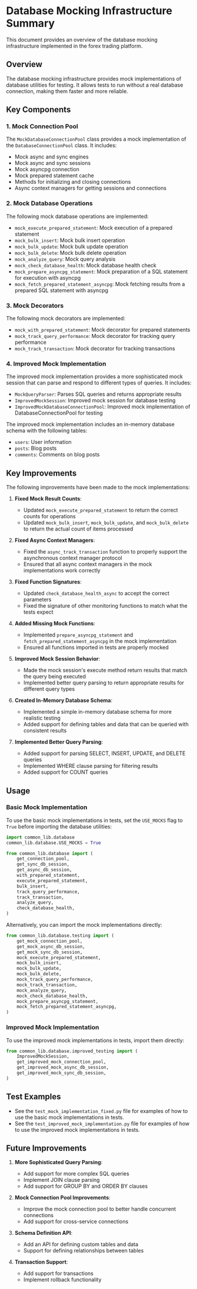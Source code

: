 # Database Mocking Infrastructure Summary

This document provides an overview of the database mocking infrastructure implemented in the forex trading platform.

## Overview

The database mocking infrastructure provides mock implementations of database utilities for testing. It allows tests to run without a real database connection, making them faster and more reliable.

## Key Components

### 1. Mock Connection Pool

The `MockDatabaseConnectionPool` class provides a mock implementation of the `DatabaseConnectionPool` class. It includes:

- Mock async and sync engines
- Mock async and sync sessions
- Mock asyncpg connection
- Mock prepared statement cache
- Methods for initializing and closing connections
- Async context managers for getting sessions and connections

### 2. Mock Database Operations

The following mock database operations are implemented:

- `mock_execute_prepared_statement`: Mock execution of a prepared statement
- `mock_bulk_insert`: Mock bulk insert operation
- `mock_bulk_update`: Mock bulk update operation
- `mock_bulk_delete`: Mock bulk delete operation
- `mock_analyze_query`: Mock query analysis
- `mock_check_database_health`: Mock database health check
- `mock_prepare_asyncpg_statement`: Mock preparation of a SQL statement for execution with asyncpg
- `mock_fetch_prepared_statement_asyncpg`: Mock fetching results from a prepared SQL statement with asyncpg

### 3. Mock Decorators

The following mock decorators are implemented:

- `mock_with_prepared_statement`: Mock decorator for prepared statements
- `mock_track_query_performance`: Mock decorator for tracking query performance
- `mock_track_transaction`: Mock decorator for tracking transactions

### 4. Improved Mock Implementation

The improved mock implementation provides a more sophisticated mock session that can parse and respond to different types of queries. It includes:

- `MockQueryParser`: Parses SQL queries and returns appropriate results
- `ImprovedMockSession`: Improved mock session for database testing
- `ImprovedMockDatabaseConnectionPool`: Improved mock implementation of DatabaseConnectionPool for testing

The improved mock implementation includes an in-memory database schema with the following tables:

- `users`: User information
- `posts`: Blog posts
- `comments`: Comments on blog posts

## Key Improvements

The following improvements have been made to the mock implementations:

1. **Fixed Mock Result Counts**:
   - Updated `mock_execute_prepared_statement` to return the correct counts for operations
   - Updated `mock_bulk_insert`, `mock_bulk_update`, and `mock_bulk_delete` to return the actual count of items processed

2. **Fixed Async Context Managers**:
   - Fixed the `async_track_transaction` function to properly support the asynchronous context manager protocol
   - Ensured that all async context managers in the mock implementations work correctly

3. **Fixed Function Signatures**:
   - Updated `check_database_health_async` to accept the correct parameters
   - Fixed the signature of other monitoring functions to match what the tests expect

4. **Added Missing Mock Functions**:
   - Implemented `prepare_asyncpg_statement` and `fetch_prepared_statement_asyncpg` in the mock implementation
   - Ensured all functions imported in tests are properly mocked

5. **Improved Mock Session Behavior**:
   - Made the mock session's execute method return results that match the query being executed
   - Implemented better query parsing to return appropriate results for different query types

6. **Created In-Memory Database Schema**:
   - Implemented a simple in-memory database schema for more realistic testing
   - Added support for defining tables and data that can be queried with consistent results

7. **Implemented Better Query Parsing**:
   - Added support for parsing SELECT, INSERT, UPDATE, and DELETE queries
   - Implemented WHERE clause parsing for filtering results
   - Added support for COUNT queries

## Usage

### Basic Mock Implementation

To use the basic mock implementations in tests, set the `USE_MOCKS` flag to `True` before importing the database utilities:

```python
import common_lib.database
common_lib.database.USE_MOCKS = True

from common_lib.database import (
    get_connection_pool,
    get_sync_db_session,
    get_async_db_session,
    with_prepared_statement,
    execute_prepared_statement,
    bulk_insert,
    track_query_performance,
    track_transaction,
    analyze_query,
    check_database_health,
)
```

Alternatively, you can import the mock implementations directly:

```python
from common_lib.database.testing import (
    get_mock_connection_pool,
    get_mock_async_db_session,
    get_mock_sync_db_session,
    mock_execute_prepared_statement,
    mock_bulk_insert,
    mock_bulk_update,
    mock_bulk_delete,
    mock_track_query_performance,
    mock_track_transaction,
    mock_analyze_query,
    mock_check_database_health,
    mock_prepare_asyncpg_statement,
    mock_fetch_prepared_statement_asyncpg,
)
```

### Improved Mock Implementation

To use the improved mock implementations in tests, import them directly:

```python
from common_lib.database.improved_testing import (
    ImprovedMockSession,
    get_improved_mock_connection_pool,
    get_improved_mock_async_db_session,
    get_improved_mock_sync_db_session,
)
```

## Test Examples

- See the `test_mock_implementation_fixed.py` file for examples of how to use the basic mock implementations in tests.
- See the `test_improved_mock_implementation.py` file for examples of how to use the improved mock implementations in tests.

## Future Improvements

1. **More Sophisticated Query Parsing**:
   - Add support for more complex SQL queries
   - Implement JOIN clause parsing
   - Add support for GROUP BY and ORDER BY clauses

2. **Mock Connection Pool Improvements**:
   - Improve the mock connection pool to better handle concurrent connections
   - Add support for cross-service connections

3. **Schema Definition API**:
   - Add an API for defining custom tables and data
   - Support for defining relationships between tables

4. **Transaction Support**:
   - Add support for transactions
   - Implement rollback functionality